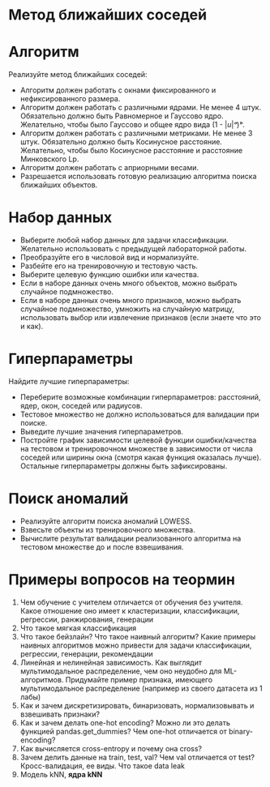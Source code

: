 # Метод ближайших соседей


# Алгоритм

Реализуйте метод ближайших соседей:

* Алгоритм должен работать с окнами фиксированного и нефиксированного размера.  
* Алгоритм должен работать с различными ядрами. Не менее 4 штук. Обязательно должно быть Равномерное и Гауссово ядро. Желательно, чтобы было Гауссово и общее ядро вида (1 \- |*u*|*ᵃ*)*ᵇ*.  
* Алгоритм должен работать с различными метриками. Не менее 3 штук. Обязательно должно быть Косинусное расстояние. Желательно, чтобы было Косинусное расстояние и расстояние Минковского Lp.  
* Алгоритм должен работать с априорными весами.  
* Разрешается использовать готовую реализацию алгоритма поиска ближайших объектов.

# Набор данных

* Выберите любой набор данных для задачи классификации. Желательно использовать с предыдущей лабораторной работы.  
* Преобразуйте его в числовой вид и нормализуйте.  
* Разбейте его на тренировочную и тестовую часть.  
* Выберите целевую функцию ошибки или качества.  
* Если в наборе данных очень много объектов, можно выбрать случайное подмножество.  
* Если в наборе данных очень много признаков, можно выбрать случайное подмножество, умножить на случайную матрицу, использовать выбор или извлечение признаков (если знаете что это и как).

# Гиперпараметры

Найдите лучшие гиперпараметры:

* Переберите возможные комбинации гиперпараметров: расстояний, ядер, окон, соседей или радиусов.  
* Тестовое множество не должно использоваться для валидации при поиске.  
* Выведите лучшие значения гиперпараметров.  
* Постройте график зависимости целевой функции ошибки/качества на тестовом и тренировочном множестве в зависимости от числа соседей или ширины окна (смотря какая функция оказалась лучше). Остальные гиперпараметры должны быть зафиксированы.

# Поиск аномалий

* Реализуйте алгоритм поиска аномалий LOWESS.  
* Взвесьте объекты из тренировочного множества.  
* Вычислите результат валидации реализованного алгоритма на тестовом множестве до и после взвешивания.

# Примеры вопросов на теормин

1. Чем обучение с учителем отличается от обучения без учителя. Какое отношение оно имеет к кластеризации, классификации, регрессии, ранжирования, генерации  
2. Что такое мягкая классификация  
3. Что такое бейзлайн? Что такое наивный алгоритм? Какие примеры наивных алгоритмов можно привести для задачи классификации, регрессии, генерации, рекомендации  
4. Линейная и нелинейная зависимость. Как выглядит мультимодальное распределение, чем оно неудобно для ML-алгоритмов. Придумайте пример признака, имеющего мультимодальное распределение (например из своего датасета из 1 лабы)  
5. Как и зачем дискретизировать, бинаризовать, нормализовывать и взвешивать признаки?   
6. Как и зачем делать one-hot encoding? Можно ли это делать функцией pandas.get\_dummies? Чем one-hot отличается от binary-encoding?  
7. Как вычисляется cross-entropy и почему она cross?  
8. Зачем делить данные на train, test, val? Чем val отличается от test? Кросс-валидация, ее виды. Что такое data leak  
9. Модель kNN, **ядра kNN**

